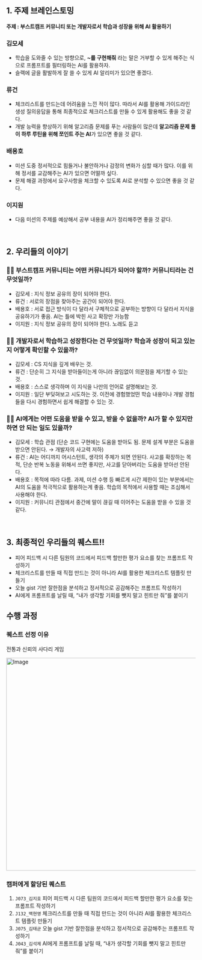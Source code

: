 ## 1. 주제 브레인스토밍

**주제 : 부스트캠프 커뮤니티 또는 개발자로서 학습과 성장을 위해 AI 활용하기**

### 김모세

- 학습을 도와줄 수 있는 방향으로, **~를 구현해줘** 라는 말은 거부할 수 있게 해주는 식으로 프롬프트를 필터링하는 AI를 활용하자.
- 슬랙에 글을 활발하게 잘 쓸 수 있게 AI 알리미가 있으면 좋겠다.

### 류건

- 체크리스트를 만드는데 어려움을 느낀 적이 많다. 따라서 AI를 활용해 가이드라인 생성 질의응답을 통해 최종적으로 체크리스트를 만들 수 있게 활용해도 좋을 것 같다.
- 개발 능력을 향상하기 위해 알고리즘 문제를 푸는 사람들이 많은데 **알고리즘 문제 풀이 하루 루틴을 위해 쪼인트 주는 AI**가 있으면 좋을 것 같다.

### 배용호

- 미션 도중 정서적으로 힘들거나 불안하거나 감정의 변화가 심할 때가 많다. 이를 위해 정서를 교감해주는 AI가 있으면 어떨까 싶다.
- 문제 해결 과정에서 요구사항을 체크할 수 있도록 AI로 분석할 수 있으면 좋을 것 같다.

### 이지원

- 다음 미션의 주제를 예상해서 공부 내용을 AI가 정리해주면 좋을 것 같다.

<br>

## 2. 우리들의 이야기

### 🙋🏻 부스트캠프 커뮤니티는 어떤 커뮤니티가 되어야 할까? 커뮤니티라는 건 무엇일까?

- 김모세 : 지식 정보 공유의 장이 되어야 한다.
- 류건 : 서로의 장점을 찾아주는 공간이 되어야 한다.
- 배용호 : 서로 접근 방식이 다 달라서 구체적으로 공부하는 방향이 다 달라서 지식을 공유하기가 좋음. AI는 틀에 박힌 사고 확장만 가능함
- 이지원 : 지식 정보 공유의 장이 되어야 한다. 노래도 듣고

### 🙋🏻 개발자로서 학습하고 성장한다는 건 무엇일까? 학습과 성장이 되고 있는지 어떻게 확인할 수 있을까?

- 김모세 : CS 지식을 깊게 배우는 것.
- 류건 : 단순히 그 지식을 받아들이는게 아니라 끊임없이 의문점을 제기할 수 있는 것.
- 배용호 : 스스로 생각하며 이 지식을 나만의 언어로 설명해보는 것.
- 이지원 : 일단 부딪혀보고 시도하는 것. 이전에 경험했었떤 학습 내용이나 개발 경험들을 다시 경험하면서 쉽게 해결할 수 있는 것.

### 🙋🏻 AI에게는 어떤 도움을 받을 수 있고, 받을 수 없을까? AI가 할 수 있지만 하면 안 되는 일도 있을까?

- 김모세 : 학습 관점 (단순 코드 구현에는 도움을 받아도 됨. 문제 설계 부분은 도움을 받으면 안된다. → 개발자의 사고력 저하)
- 류건 : AI는 어디까지 어시스턴트, 생각의 주체가 되면 안된다. 사고를 확장하는 목적, 단순 반복 노동을 위해서 쓰면 좋지만, 사고를 닫아버리는 도움을 받아선 안된다.
- 배용호 : 목적에 따라 다름. 과제, 미션 수행 등 빠르게 시간 제한이 있는 부분에서는 AI의 도움을 적극적으로 활용하는게 좋음. 학습의 목적에서 사용할 때는 조심해서 사용해야 한다.
- 이지원 : 커뮤니티 관점에서 중간에 말이 끊길 때 이어주는 도움을 받을 수 있을 것 같다.

<br>

## 3. 최종적인 우리들의 퀘스트‼️

- 피어 피드백 시 다른 팀원의 코드에서 피드백 할만한 평가 요소를 찾는 프롬프트 작성하기
- 체크리스트를 만들 때 직접 만드는 것이 아니라 AI를 활용한 체크리스트 템플릿 만들기
- 오늘 gist 기반 잘한점을 분석하고 정서적으로 공감해주는 프롬프트 작성하기
- AI에게 프롬프트를 날릴 때, “내가 생각할 기회를 뺏지 말고 힌트만 줘”를 붙이기

## 수행 과정

### 퀘스트 선정 이유

전통과 신뢰의 사다리 게임

<img width="1001" height="566" alt="Image" src="https://github.com/user-attachments/assets/b3024494-3415-4c26-9159-3d2668cc178d" />

### 캠퍼에게 할당된 퀘스트

1. `J073_김지효` 피어 피드백 시 다른 팀원의 코드에서 피드백 할만한 평가 요소를 찾는 프롬프트 작성하기
2. `J132_백현영` 체크리스트를 만들 때 직접 만드는 것이 아니라 AI를 활용한 체크리스트 템플릿 만들기
3. `J075_김태균` 오늘 gist 기반 잘한점을 분석하고 정서적으로 공감해주는 프롬프트 작성하기
4. `J043_김석제` AI에게 프롬프트를 날릴 때, “내가 생각할 기회를 뺏지 말고 힌트만 줘”를 붙이기
